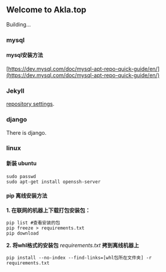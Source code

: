 ## Welcome to Akla.top

Building...

### mysql

#### mysql安装方法
[https://dev.mysql.com/doc/mysql-apt-repo-quick-guide/en/](https://dev.mysql.com/doc/mysql-apt-repo-quick-guide/en/)

### Jekyll

[repository settings](https://github.com/healthyang/healthyang.github.io/settings). 

### django
There is django.

### linux

#### 新装 ubuntu

    sudo passwd
    sudo apt-get install openssh-server
    
#### pip 离线安装方法

**1. 在联网的机器上下载打包安装包：**


    pip list #查看安装的包  
    pip freeze > requirements.txt 
    pip download 

**2. 将whl格式的安装包** *requirements.txt* **拷到离线机器上**


    pip install --no-index --find-links=[whl包所在文件夹] -r requirements.txt

